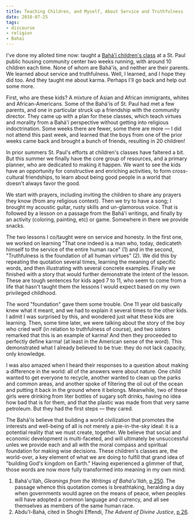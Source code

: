 ```yaml
---
title: Teaching Children, and Myself, About Service and Truthfulness
date: 2010-07-25
tags:
- discourse
- religion
- Bahai
---
```


I've done my alloted time now: taught a [Bah&aacute;'&iacute; children's
class](https://www.bahai.us/bahai-children) at a St. Paul public housing
community center two weeks running, with around 10 children each time. None of
whom are Bah&aacute;'&iacute;s, and neither are their parents. We learned about
service and truthfulness. Well, I learned, and I hope they did too. And they
taught me about karma. Perhaps I'll go back and help out some more.

<!-- truncate -->

First, who are these kids? A mixture of Asian and African immigrants, whites and
African-Americans. Some of the Bah&aacute;'&iacute;s of St. Paul had met a few
parents, and one in particular struck up a friendship with the community
director. They came up with a plan for these classes, which teach virtues and
morality from a Bah&aacute;'&iacute; perspective without getting into religious
indoctrination. Some weeks there are fewer, some there are more &mdash; I did
not attend this past week, and learned that the boys from one of the prior weeks
came back and brought a bunch of friends, resulting in 20 children!

In prior summers St. Paul's efforts at children's classes have faltered a bit.
But this summer we finally have the core group of resources, and a primary
planner, who are dedicated to making it happen. We want to see the kids have an
opportunity for constructive and enriching activities, to form cross-cultural
friendships, to learn about being good people in a world that doesn't always
favor the good.

We start with prayers, including inviting the children to share any prayers they
know (from any religious context). Then we try to have a song; I brought my
acoustic guitar, rusty skills and un-glamorous voice. That is followed by a
lesson on a passage from the Bah&aacute;'&iacute; writings, and finally by an
activity (coloring, painting, etc) or game. Somewhere in there we provide
snacks.

The two lessons I co/taught were on service and honesty. In the first one, we
worked on learning "That one indeed is a man who, today, dedicateth  himself to
the service of the entire human race" (1) and in the second,
"Truthfulness is the foundation of all human virtues" (2). We
did this by repeating the quotation several times, learning the meaning of
specific words, and then illustrating with several concrete examples. Finally we
finished with a story that would further demonstrate the intent of the lesson.
These are tough sentences for kids aged 7 to 11, who seem to come from a life
that hasn't taught them the lessons I would expect based on my own privileged
childhood.

The word "foundation" gave them some trouble. One 11 year old basically knew
what it meant, and we had to explain it several times to the other kids. I admit
I was surprised by this, and wondered just what these kids are learning. Then,
some time later, we were talking about the story of the boy who cried wolf (in
relation to truthfulness of course), and two sisters remarked that this is an
example of karma! And then they proceeded to perfectly define karma! (at least
in the American sense of the word). This demonstrated what I already believed to
be true: they do not lack capacity, only knowledge.

I was also amazed when I heard their responses to a question about making a
difference in the world: all of the answers were about nature. One child wanted
to get everyone to recycle, another wanted to clean up the parks and common
areas, and another spoke of filtering the oil out of the ocean and putting it
back in the ground where it belongs. Meanwhile, two of these girls were drinking
from liter bottles of sugary soft drinks, having no idea how bad that is for
them, and that the plastic was made from that very same petroleum. But they had
the first steps &mdash; they cared.

The Bah&aacute;'&iacute;s believe that building a world civilization that
promotes the interests and well-being of all is not merely a pie-in-the-sky
ideal: it is a potential reality that we must create, together. We believe that
social and economic development is multi-faceted, and will ultimately be
unsuccessful unles we provide each and all with the moral compass and spiritual
foundation for making wise decisions. These children's classes are, the
world-over, a key element of what we are doing to fulfill that grand idea of
"building God's kingdom on Earth." Having experienced a glimmer of that, those
words are now more fully transformed into meaning in my own mind.

1. Bah&aacute;'u'll&aacute;h, _Gleanings from the Writings of
   Bah&aacute;'u'll&aacute;h_, [p 250](https://reference.bahai.org/en/t/b/GWB/gwb-117.html). The
   passage whence this quotation comes is breathtaking, heralding a day when
   governments would agree on the means of peace, when peoples will have adopted
   a common language and currency, and all see themselves as members of the same
   human race.
2. Abdu'l-Bah&aacute;, cited in Shoghi Effendi, _The Advent
   of Divine Justice_, [p 26](https://reference.bahai.org/en/t/se/ADJ/adj-2.html).
